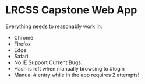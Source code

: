 # LRCSS Capstone Web App

Everything needs to reasonably work in:
- Chrome
- Firefox
- Edge
- Safari
- No IE Support
Current Bugs:
- Hash is left when manually browsing to #login
- Manual # entry while in the app requires 2 attempts!
